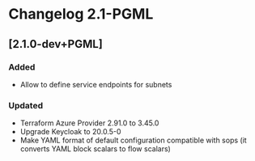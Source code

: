 <!-- markdownlint-disable-file no-duplicate-header -->
# Changelog 2.1-PGML

## [2.1.0-dev+PGML]

### Added

- Allow to define service endpoints for subnets

### Updated

- Terraform Azure Provider 2.91.0 to 3.45.0
- Upgrade Keycloak to 20.0.5-0
- Make YAML format of default configuration compatible with sops (it converts YAML block scalars to flow scalars)
